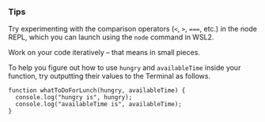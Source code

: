 ### Tips

Try experimenting with the comparison operators (`<`, `>`, `===`, etc.) in the node REPL, which you can launch using the `node` command in WSL2.

Work on your code iteratively – that means in small pieces. 

To help you figure out how to use `hungry` and `availableTime` inside your function, try outputting their values to the Terminal as follows.

``` javascriping
function whatToDoForLunch(hungry, availableTime) {
  console.log("hungry is", hungry);
  console.log("availableTime is", availableTime);
}
```